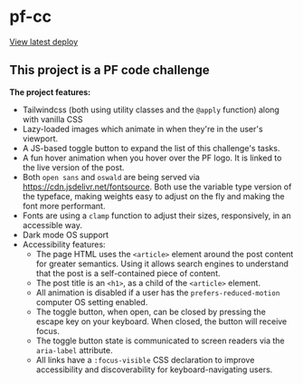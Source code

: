 # pf-cc
[View latest deploy](https://pf-cc.netlify.app/)

## This project is a PF code challenge
**The project features:**
- Tailwindcss (both using utility classes and the `@apply` function) along with vanilla CSS
- Lazy-loaded images which animate in when they're in the user's viewport.
- A JS-based toggle button to expand the list of this challenge's tasks.
- A fun hover animation when you hover over the PF logo. It is linked to the live version of the post.
- Both `open sans` and `oswald` are being served via https://cdn.jsdelivr.net/fontsource. Both use the variable type version of the typeface, making weights easy to adjust on the fly and making the font more performant.
- Fonts are using a `clamp` function to adjust their sizes, responsively, in an accessible way.
- Dark mode OS support
- Accessibility features:
  - The page HTML uses the `<article>` element around the post content for greater semantics. Using it allows search engines to understand that the post is a self-contained piece of content.
  - The post title is an `<h1>`, as a child of the `<article>` element.
  - All animation is disabled if a user has the `prefers-reduced-motion` computer OS setting enabled.
  - The toggle button, when open, can be closed by pressing the escape key on your keyboard. When closed, the button will receive focus.
  - The toggle button state is communicated to screen readers via the `aria-label` attribute.
  - All links have a `:focus-visible` CSS declaration to improve accessibility and discoverability for keyboard-navigating users.
